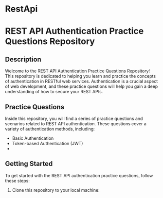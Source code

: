# RestApi

# REST API Authentication Practice Questions Repository

## Description

Welcome to the REST API Authentication Practice Questions Repository! This repository is dedicated to helping you learn and practice the concepts of authentication in RESTful web services. Authentication is a crucial aspect of web development, and these practice questions will help you gain a deep understanding of how to secure your REST APIs.

## Practice Questions

Inside this repository, you will find a series of practice questions and scenarios related to REST API authentication. These questions cover a variety of authentication methods, including:

- Basic Authentication
- Token-based Authentication (JWT)
- 
## Getting Started

To get started with the REST API authentication practice questions, follow these steps:

1. Clone this repository to your local machine:
